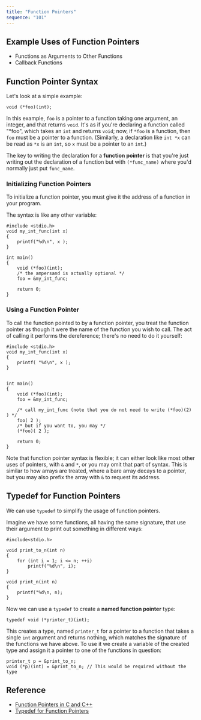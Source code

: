 ```yaml
---
title: "Function Pointers"
sequence: "101"
---
```


## Example Uses of Function Pointers

- Functions as Arguments to Other Functions
- Callback Functions

## Function Pointer Syntax

Let's look at a simple example:

```text
void (*foo)(int);
```

In this example, `foo` is a pointer to a function taking one argument, an integer, and that returns `void`.
It's as if you're declaring a function called "*foo", which takes an `int` and returns `void`;
now, if `*foo` is a function, then `foo` must be a pointer to a function.
(Similarly, a declaration like `int *x` can be read as `*x` is an `int`, so `x` must be a pointer to an `int`.)

The key to writing the declaration for a **function pointer** is that
you're just writing out the declaration of a function but with `(*func_name)` where you'd normally just put `func_name`.

### Initializing Function Pointers

To initialize a function pointer, you must give it the address of a function in your program.

The syntax is like any other variable:

```text
#include <stdio.h>
void my_int_func(int x)
{
    printf("%d\n", x );
}
 
int main()
{
    void (*foo)(int);
    /* the ampersand is actually optional */
    foo = &my_int_func;
 
    return 0;
}
```

### Using a Function Pointer

To call the function pointed to by a function pointer,
you treat the function pointer as though it were the name of the function you wish to call.
The act of calling it performs the dereference; there's no need to do it yourself:

```text
#include <stdio.h>
void my_int_func(int x)
{
    printf( "%d\n", x );
}
 
 
int main()
{
    void (*foo)(int);
    foo = &my_int_func;
 
    /* call my_int_func (note that you do not need to write (*foo)(2) ) */
    foo( 2 );
    /* but if you want to, you may */
    (*foo)( 2 );
 
    return 0;
}
```

Note that function pointer syntax is flexible;
it can either look like most other uses of pointers, with `&` and `*`, or you may omit that part of syntax.
This is similar to how arrays are treated, where a bare array decays to a pointer,
but you may also prefix the array with `&` to request its address.

## Typedef for Function Pointers

We can use `typedef` to simplify the usage of function pointers.

Imagine we have some functions, all having the same signature,
that use their argument to print out something in different ways:

```text
#include<stdio.h>

void print_to_n(int n)
{
    for (int i = 1; i <= n; ++i)
        printf("%d\n", i);
}

void print_n(int n)
{
    printf("%d\n, n);
}
```

Now we can use a `typedef` to create a **named function pointer** type:

```text
typedef void (*printer_t)(int);
```

This creates a type, named `printer_t` for a pointer to a function that takes a single `int` argument and returns nothing,
which matches the signature of the functions we have above.
To use it we create a variable of the created type and assign it a pointer to one of the functions in question:

```text
printer_t p = &print_to_n;
void (*p)(int) = &print_to_n; // This would be required without the type
```

## Reference

- [Function Pointers in C and C++](https://www.cprogramming.com/tutorial/function-pointers.html)
- [Typedef for Function Pointers](https://riptutorial.com/c/example/31818/typedef-for-function-pointers)
